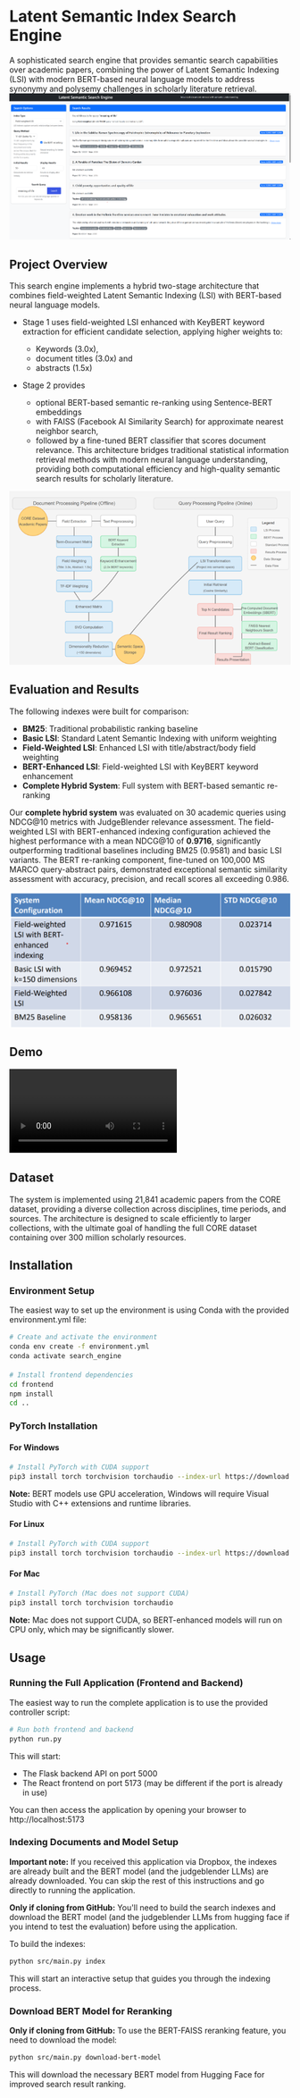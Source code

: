# Latent Semantic Index Search Engine

A sophisticated search engine that provides semantic search capabilities over academic papers, combining the power of Latent Semantic Indexing (LSI) with modern BERT-based neural language models to address synonymy and polysemy challenges in scholarly literature retrieval.
![png](img/search_demo.png)
## Project Overview

This search engine implements a hybrid two-stage architecture that combines field-weighted Latent Semantic Indexing (LSI) with BERT-based neural language models. 
* Stage 1 uses field-weighted LSI enhanced with KeyBERT keyword extraction for efficient candidate selection, applying higher weights to: 
    * Keywords (3.0x), 
    * document titles (3.0x) and 
    * abstracts (1.5x) 

* Stage 2 provides
  *  optional BERT-based semantic re-ranking using Sentence-BERT embeddings
  *  with FAISS (Facebook AI Similarity Search) for approximate nearest neighbor search,
  *  followed by a fine-tuned BERT classifier that scores document relevance.
This architecture bridges traditional statistical information retrieval methods with modern neural language understanding, providing both computational efficiency and high-quality semantic search results for scholarly literature.

![png](img/architecture_diagram.png)

## Evaluation and Results

The following indexes were built for comparison:

  - **BM25**: Traditional probabilistic ranking baseline
  - **Basic LSI**: Standard Latent Semantic Indexing with uniform weighting
  - **Field-Weighted LSI**: Enhanced LSI with title/abstract/body field weighting
  - **BERT-Enhanced LSI**: Field-weighted LSI with KeyBERT keyword enhancement
  - **Complete Hybrid System**: Full system with BERT-based semantic re-ranking

Our **complete hybrid system** was evaluated on 30 academic queries using NDCG@10 metrics with JudgeBlender relevance assessment. The field-weighted LSI with BERT-enhanced indexing configuration achieved the highest performance with a mean NDCG@10 of **0.9716**, significantly outperforming traditional baselines including BM25 (0.9581) and basic LSI variants. The BERT re-ranking component, fine-tuned on 100,000 MS MARCO query-abstract pairs, demonstrated exceptional semantic similarity assessment with accuracy, precision, and recall scores all exceeding 0.986.

![png](img/evaluation_results.png)

## Demo

![mp4](img/latent_semantic_search_engine.mp4)

## Dataset

The system is implemented using 21,841 academic papers from the CORE dataset, providing a diverse collection across disciplines, time periods, and sources. The architecture is designed to scale efficiently to larger collections, with the ultimate goal of handling the full CORE dataset containing over 300 million scholarly resources.

## Installation

### Environment Setup

The easiest way to set up the environment is using Conda with the provided environment.yml file:

```bash
# Create and activate the environment
conda env create -f environment.yml
conda activate search_engine

# Install frontend dependencies
cd frontend
npm install
cd ..
```

### PyTorch Installation

#### For Windows
```bash
# Install PyTorch with CUDA support
pip3 install torch torchvision torchaudio --index-url https://download.pytorch.org/whl/cu126
```

**Note:** BERT models use GPU acceleration, Windows will require Visual Studio with C++ extensions and runtime libraries.

#### For Linux
```bash
# Install PyTorch with CUDA support
pip3 install torch torchvision torchaudio --index-url https://download.pytorch.org/whl/cu126
```

#### For Mac
```bash
# Install PyTorch (Mac does not support CUDA)
pip3 install torch torchvision torchaudio
```

**Note:** Mac does not support CUDA, so BERT-enhanced models will run on CPU only, which may be significantly slower.

## Usage

### Running the Full Application (Frontend and Backend)

The easiest way to run the complete application is to use the provided controller script:

```bash
# Run both frontend and backend
python run.py
```

This will start:
- The Flask backend API on port 5000
- The React frontend on port 5173 (may be different if the port is already in use)

You can then access the application by opening your browser to http://localhost:5173

### Indexing Documents and Model Setup

**Important note:** If you received this application via Dropbox, the indexes are already built and the BERT model (and the judgeblender LLMs) are already downloaded. You can skip the rest of this instructions and go directly to running the application.

**Only if cloning from GitHub:** You'll need to build the search indexes and download the BERT model (and the judgeblender LLMs from hugging face if you intend to test the evaluation) before using the application.

To build the indexes:

```bash
python src/main.py index
```

This will start an interactive setup that guides you through the indexing process.

### Download BERT Model for Reranking

**Only if cloning from GitHub:** To use the BERT-FAISS reranking feature, you need to download the model:

```bash
python src/main.py download-bert-model
```

This will download the necessary BERT model from Hugging Face for improved search result ranking.


